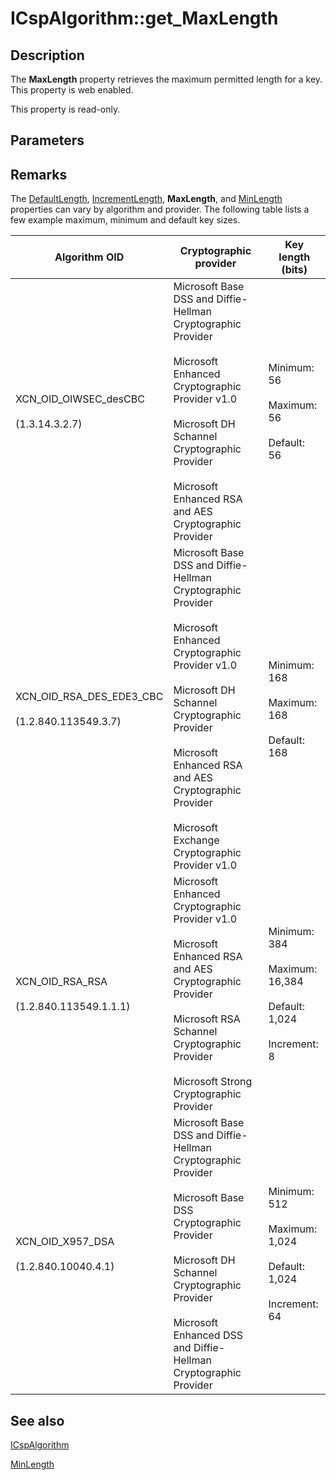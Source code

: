 # ICspAlgorithm::get_MaxLength

## Description

The **MaxLength** property retrieves the maximum permitted length for a key. This property is web enabled.

This property is read-only.

## Parameters

## Remarks

The [DefaultLength](https://learn.microsoft.com/windows/desktop/api/certenroll/nf-certenroll-icspalgorithm-get_defaultlength), [IncrementLength](https://learn.microsoft.com/windows/desktop/api/certenroll/nf-certenroll-icspalgorithm-get_incrementlength), **MaxLength**, and [MinLength](https://learn.microsoft.com/windows/desktop/api/certenroll/nf-certenroll-icspalgorithm-get_minlength) properties can vary by algorithm and provider. The following table lists a few example maximum, minimum and default key sizes.

| Algorithm OID | Cryptographic provider | Key length (bits) |
| --- | --- | --- |
| XCN_OID_OIWSEC_desCBC<br><br>(1.3.14.3.2.7) | Microsoft Base DSS and Diffie-Hellman Cryptographic Provider<br><br>Microsoft Enhanced Cryptographic Provider v1.0<br><br>Microsoft DH Schannel Cryptographic Provider<br><br>Microsoft Enhanced RSA and AES Cryptographic Provider | Minimum: 56<br><br>Maximum: 56<br><br>Default: 56 |
| XCN_OID_RSA_DES_EDE3_CBC<br><br>(1.2.840.113549.3.7) | Microsoft Base DSS and Diffie-Hellman Cryptographic Provider<br><br>Microsoft Enhanced Cryptographic Provider v1.0<br><br>Microsoft DH Schannel Cryptographic Provider<br><br>Microsoft Enhanced RSA and AES Cryptographic Provider<br><br>Microsoft Exchange Cryptographic Provider v1.0 | Minimum: 168<br><br>Maximum: 168<br><br>Default: 168 |
| XCN_OID_RSA_RSA<br><br>(1.2.840.113549.1.1.1) | Microsoft Enhanced Cryptographic Provider v1.0<br><br>Microsoft Enhanced RSA and AES Cryptographic Provider<br><br>Microsoft RSA Schannel Cryptographic Provider<br><br>Microsoft Strong Cryptographic Provider | Minimum: 384<br><br>Maximum: 16,384<br><br>Default: 1,024<br><br>Increment: 8 |
| XCN_OID_X957_DSA<br><br>(1.2.840.10040.4.1) | Microsoft Base DSS and Diffie-Hellman Cryptographic Provider<br><br>Microsoft Base DSS Cryptographic Provider<br><br>Microsoft DH Schannel Cryptographic Provider<br><br>Microsoft Enhanced DSS and Diffie-Hellman Cryptographic Provider | Minimum: 512<br><br>Maximum: 1,024<br><br>Default: 1,024<br><br>Increment: 64 |

## See also

[ICspAlgorithm](https://learn.microsoft.com/windows/desktop/api/certenroll/nn-certenroll-icspalgorithm)

[MinLength](https://learn.microsoft.com/windows/desktop/api/certenroll/nf-certenroll-icspalgorithm-get_minlength)